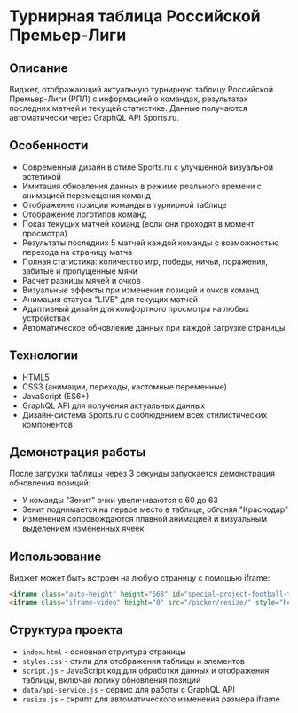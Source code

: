# Турнирная таблица Российской Премьер-Лиги

## Описание
Виджет, отображающий актуальную турнирную таблицу Российской Премьер-Лиги (РПЛ) с информацией о командах, результатах последних матчей и текущей статистике. Данные получаются автоматически через GraphQL API Sports.ru.

## Особенности
- Современный дизайн в стиле Sports.ru с улучшенной визуальной эстетикой
- Имитация обновления данных в режиме реального времени с анимацией перемещения команд
- Отображение позиции команды в турнирной таблице
- Отображение логотипов команд
- Показ текущих матчей команд (если они проходят в момент просмотра)
- Результаты последних 5 матчей каждой команды с возможностью перехода на страницу матча
- Полная статистика: количество игр, победы, ничьи, поражения, забитые и пропущенные мячи
- Расчет разницы мячей и очков
- Визуальные эффекты при изменении позиций и очков команд
- Анимация статуса "LIVE" для текущих матчей
- Адаптивный дизайн для комфортного просмотра на любых устройствах
- Автоматическое обновление данных при каждой загрузке страницы

## Технологии
- HTML5
- CSS3 (анимации, переходы, кастомные переменные)
- JavaScript (ES6+)
- GraphQL API для получения актуальных данных
- Дизайн-система Sports.ru с соблюдением всех стилистических компонентов

## Демонстрация работы
После загрузки таблицы через 3 секунды запускается демонстрация обновления позиций: 
- У команды "Зенит" очки увеличиваются с 60 до 63
- Зенит поднимается на первое место в таблице, обгоняя "Краснодар"
- Изменения сопровождаются плавной анимацией и визуальным выделением измененных ячеек

## Использование
Виджет может быть встроен на любую страницу с помощью iframe:

```html
<iframe class="auto-height" height="668" id="special-project-football-tournament-table" src="https://vibe-coding-blush.vercel.app/projects/football-tournament-table/index.html" style="border: 0px;" width="100%"></iframe>
<iframe class="iframe-video" height="0" src="/picker/resize/" style="height: 0px; display:none;" width="730"></iframe>
```

## Структура проекта
- `index.html` - основная структура страницы
- `styles.css` - стили для отображения таблицы и элементов
- `script.js` - JavaScript код для обработки данных и отображения таблицы, включая логику обновления позиций
- `data/api-service.js` - сервис для работы с GraphQL API
- `resize.js` - скрипт для автоматического изменения размера iframe 